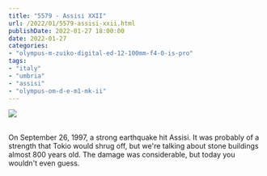 ```yaml
---
title: "5579 - Assisi XXII"
url: /2022/01/5579-assisi-xxii.html
publishDate: 2022-01-27 18:00:00
date: 2022-01-27
categories:
- "olympus-m-zuiko-digital-ed-12-100mm-f4-0-is-pro"
tags:
- "italy"
- "umbria"
- "assisi"
- "olympus-om-d-e-m1-mk-ii"
---
```

<div class="container">
<div class="center"><a target="_blank" href="https://d25zfm9zpd7gm5.cloudfront.net/1200x1200/2019/20190903_121525_lr.jpg"><img class="webfeedsFeaturedVisual" src="https://d25zfm9zpd7gm5.cloudfront.net/0600x0600/2019/20190903_121525_lr.jpg" /></a></div>
</div>
<br />

On September 26, 1997, a strong earthquake hit Assisi. It
was probably of a strength that Tokio would shrug off, but
we're talking about stone buildings almost 800 years old.
The damage was considerable, but today you wouldn't even
guess.

